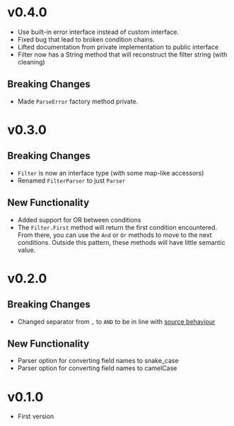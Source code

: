 # v0.4.0

* Use built-in error interface instead of custom interface.
* Fixed bug that lead to broken condition chains.
* Lifted documentation from private implementation to public interface
* Filter now has a String method that will reconstruct the filter string (with cleaning)

## Breaking Changes

* Made `ParseError` factory method private.

# v0.3.0

## Breaking Changes

* `Filter` is now an interface type (with some map-like accessors)
* Renamed `FilterParser` to just `Parser`

## New Functionality

* Added support for OR between conditions
* The `Filter.First` method will return the first condition encountered. From
  there, you can use the `And` or `Or` methods to move to the next conditions.
  Outside this pattern, these methods will have little semantic value.

# v0.2.0

## Breaking Changes

* Changed separator from `,` to ` AND ` to be in line
  with [source behaviour](https://cloud.google.com/service-infrastructure/docs/service-consumer-management/reference/rest/v1/services/search#query-parameters
  )

## New Functionality

* Parser option for converting field names to snake_case
* Parser option for converting field names to camelCase

# v0.1.0

* First version
